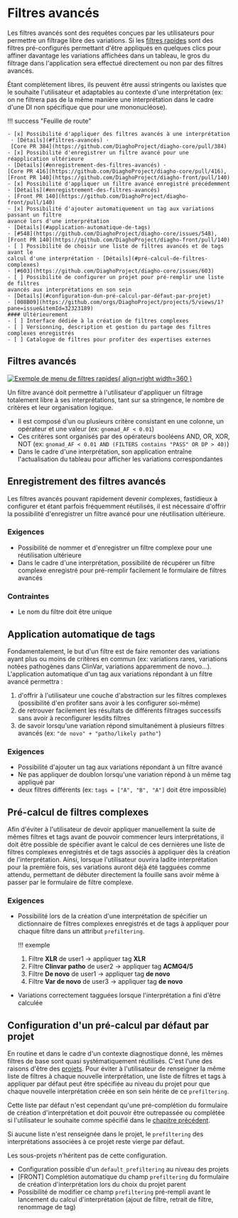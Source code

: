 # Filtres avancés

Les filtres avancés sont des requêtes conçues par les utilisateurs pour permettre un
filtrage libre des variations. Si les
[filtres rapides](/opensource_docs/bioinformatics/quickfilters.md) sont des filtres
pré-configurés permettant d'être appliqués en quelques clics pour affiner davantage les
variations affichées dans un tableau, le gros du filtrage dans l'application sera
effectué directement ou non par des filtres avancés.

Étant complètement libres, ils peuvent être aussi stringents ou laxistes que le souhaite
l'utilisateur et adaptables au contexte d'une interprétation (ex: on ne filtrera pas de
la même manière une interprétation dans le cadre d'une DI non spécifique que pour une
mononucléose).

!!! success "Feuille de route"

    - [x] Possibilité d'appliquer des filtres avancés à une interprétation
     · [Détails](#filtres-avancés) ·
     [Core PR 384](https://github.com/DiaghoProject/diagho-core/pull/384)
    - [x] Possibilité d'enregistrer un filtre avancé pour une réapplication ultérieure
    · [Détails](#enregistrement-des-filtres-avancés) ·
    [Core PR 416](https://github.com/DiaghoProject/diagho-core/pull/416),
    [Front PR 140](https://github.com/DiaghoProject/diagho-front/pull/140)
    - [x] Possibilité d'appliquer un filtre avancé enregistré précédemment
    · [Détails](#enregistrement-des-filtres-avancés)
    · [Front PR 140](https://github.com/DiaghoProject/diagho-front/pull/140)
    - [x] Possibilité d'ajouter automatiquement un tag aux variations passant un filtre
    avancé lors d'une interprétation
    · [Détails](#application-automatique-de-tags)
    · [#548](https://github.com/DiaghoProject/diagho-core/issues/548),
    [Front PR 140](https://github.com/DiaghoProject/diagho-front/pull/140)
    - [ ] Possibilité de choisir une liste de filtres avancés et de tags avant le
    calcul d'une interprétation · [Détails](#pré-calcul-de-filtres-complexes)
    · [#603](https://github.com/DiaghoProject/diagho-core/issues/603)
    - [ ] Possibilité de configurer un projet pour pré-remplir une liste de filtres
    avancés aux interprétations en son sein
    · [Détails](#configuration-dun-pré-calcul-par-défaut-par-projet)
    · [008B09](https://github.com/orgs/DiaghoProject/projects/5/views/1?pane=issue&itemId=32323189)
    #### Ultérieurement
    - [ ] Interface dédiée à la création de filtres complexes
    - [ ] Versionning, description et gestion du partage des filtres complexes enregistrés
    - [ ] Catalogue de filtres pour profiter des expertises externes

## Filtres avancés
<!-- markdownlint-disable-next-line -->
[![Exemple de menu de filtres rapides](/images/202308advancedfiltersform_detailed.png){ align=right width=360 }](/images/202308advancedfiltersform_detailed.png)

Un filtre avancé doit permettre à l'utilisateur d'appliquer un filtrage totalement libre
à ses interprétations, tant sur sa stringence, le nombre de critères et leur
organisation logique.

- Il est composé d'un ou plusieurs critère consistant en une colonne, un opérateur et
  une valeur (ex: `gnomad_AF < 0.01`)
- Ces critères sont organisés par des opérateurs booléens AND, OR, XOR, NOT (ex:
  `gnomad_AF < 0.01 AND (FILTERS contains "PASS" OR DP > 40)`)
- Dans le cadre d'une interprétation, son application entraîne l'actualisation du
  tableau pour afficher les variations correspondantes

## Enregistrement des filtres avancés

Les filtres avancés pouvant rapidement devenir complexes, fastidieux à configurer et
étant parfois fréquemment réutilisés, il est nécessaire d'offrir la possibilité
d'enregistrer un filtre avancé pour une réutilisation ultérieure.

### Exigences

- Possibilité de nommer et d'enregistrer un filtre complexe pour une réutilisation
  ultérieure
- Dans le cadre d'une interprétation, possibilité de récupérer un filtre complexe
  enregistré pour pré-remplir facilement le formulaire de filtres avancés

### Contraintes

- Le nom du filtre doit être unique

## Application automatique de tags

Fondamentalement, le but d'un filtre est de faire remonter des variations ayant plus ou
moins de critères en commun (ex: variations rares, variations notées pathogènes dans
ClinVar, variations apparemment de novo…). L'application automatique d'un tag aux
variations répondant à un filtre avancé permettra :

1. d'offrir à l'utilisateur une couche d'abstraction sur les filtres complexes
   (possibilité d'en profiter sans avoir à les configurer soi-même)
2. de retrouver facilement les résultats de différents filtrages successifs sans avoir à
   reconfigurer lesdits filtres
3. de savoir lorsqu'une variation répond simultanément à plusieurs filtres avancés (ex:
   `"de novo" + "patho/likely patho"`)

### Exigences

- Possibilité d'ajouter un tag aux variations répondant à un filtre avancé
- Ne pas appliquer de doublon lorsqu'une variation répond à un même tag appliqué par
- deux filtres différents (ex: `tags = ["A", "B", "A"]` doit être impossible)

## Pré-calcul de filtres complexes

Afin d'éviter à l'utilisateur de devoir appliquer manuellement la suite de mêmes filtres
et tags avant de pouvoir commencer leurs interprétations, il doit être possible de
spécifier avant le calcul de ces dernières une liste de filtres complexes enregistrés et
de tags associés à appliquer dès la création de l'interprétation. Ainsi, lorsque
l'utilisateur ouvrira ladite interprétation pour la première fois, ses variations auront
déjà été tagguées comme attendu, permettant de débuter directement la fouille sans avoir
même à passer par le formulaire de filtre complexe.

### Exigences

- Possibilité lors de la création d'une interprétation de spécifier un dictionnaire de
  filtres complexes enregistrés et de tags à appliquer pour chaque filtre dans un
  attribut `prefiltering`.

  !!! exemple

  1. Filtre **XLR** de user1 → appliquer tag **XLR**
  2. Filtre **Clinvar patho** de user2 → appliquer tag **ACMG4/5**
  3. Filtre **De novo** de user1 → appliquer tag **de novo**
  4. Filtre **Var de novo** de user3 → appliquer tag **de novo**

- Variations correctement tagguées lorsque l'interprétation a fini d'être calculée

## Configuration d'un pré-calcul par défaut par projet

En routine et dans le cadre d'un contexte diagnostique donné, les mêmes filtres de base
sont quasi systématiquement réutilisés. C'est l'une des raisons d'être des
[projets](./projects.md). Pour éviter à l'utilisateur de renseigner la même liste de
filtres à chaque nouvelle interprétation, une liste de filtres et tags à appliquer par
défaut peut être spécifiée au niveau du projet pour que chaque nouvelle interprétation
créée en son sein hérite de ce `prefiltering`.

Cette liste par défaut n'est cependant qu'une pré-complétion du formulaire de création
d'interprétation et doit pouvoir être outrepassée ou complétée si l'utilisateur le
souhaite comme spécifié dans le
[chapitre précédent](#pr%C3%A9-calcul-de-filtres-complexes).

Si aucune liste n'est renseignée dans le projet, le `prefiltering` des interprétations
associées à ce projet reste vierge par défaut.

Les sous-projets n'héritent pas de cette configuration.

- Configuration possible d'un `default_prefiltering` au niveau des projets
- \[FRONT\] Complétion automatique du champ `prefiltering` du formulaire de création
  d'interprétation lors du choix du projet parent
- Possibilité de modifier ce champ `prefiltering` pré-rempli avant le lancement du
  calcul d'interprétation (ajout de filtre, retrait de filtre, renommage de tag)
